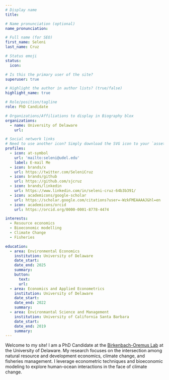 ```yaml
---
# Display name
title: 

# Name pronunciation (optional)
name_pronunciation: 

# Full name (for SEO)
first_name: Seleni  
last_name: Cruz

# Status emoji
status:
  icon: 

# Is this the primary user of the site?
superuser: true

# Highlight the author in author lists? (true/false)
highlight_name: true

# Role/position/tagline
role: PhD Candidate

# Organizations/Affiliations to display in Biography blox
organizations: 
  - name: University of Delaware
    url: 

# Social network links
# Need to use another icon? Simply download the SVG icon to your `assets/media/icons/` folder.
profiles:
  - icon: at-symbol
    url: 'mailto:seleni@udel.edu'
    label: E-mail Me
  - icon: brands/x
    url: https://twitter.com/SeleniCruz
  - icon: brands/github
    url: https://github.com/sjcruz
  - icon: brands/linkedin
    url: https://www.linkedin.com/in/seleni-cruz-64b3b391/
  - icon: academicons/google-scholar
    url: https://scholar.google.com/citations?user=-WzkFMEAAAAJ&hl=en
  - icon: academicons/orcid
    url: https://orcid.org/0000-0001-8778-4474

interests:
  - Resource economics
  - Bioeconomic modelling
  - Climate Change
  - Fisheries

education:
  - area: Environmental Economics
    institution: University of Delaware
    date_start: 
    date_end: 2025
    summary:
    button:
      text: 
      url:
  - area: Economics and Applied Econometrics
    institution: University of Delaware
    date_start:
    date_end: 2022
    summary: 
  - area: Environmantal Science and Management
    institution: University of California Santa Barbara
    date_start: 
    date_end: 2019
    summary: 
---
```



Welcome to my site! I am a PhD Candidate at the [Birkenbach-Oremus Lab](https://birkenbach-oremus-lab.github.io/website/) at the University of Delaware. My research focuses on the intersection among natural resource and development economics, climate change, and fisheries management. I leverage econometric techniques and bioeconomic modeling to explore human-ocean interactions in the face of climate change.

